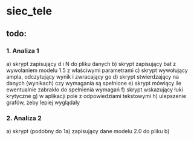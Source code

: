 # siec_tele

## todo:
### 1. Analiza 1
a) skrypt zapisujący d i N do pliku danych
b) skrypt zapisujący bat z wywołaniem modelu 1.5 z właściwymi parametrami
c) skrypt wywołujący ampla, odczytujący wynik i zwracający go
d) skrypt stwierdzający na danych (wynikach) czy wymagania są spełnione
e) skrypt mówiący ile ewentualnie zabrakło do spełnienia wymagań
f) skrypt wskazujący łuki krytyczne
g) w aplikacji pole z odpowiedziami tekstowymi
h) ulepszenie grafów, żeby lepiej wyglądały

### 2. Analiza 2
a) skrypt (podobny do 1a) zapisujący dane modelu 2.0 do pliku
b)
